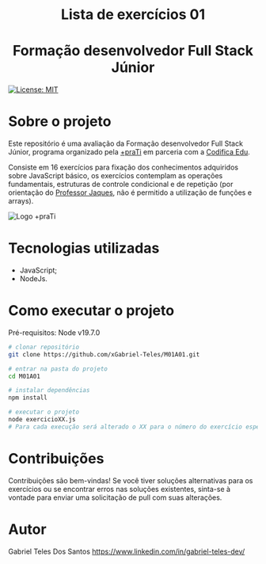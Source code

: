 ﻿<div align="center"> 
<h1>Lista de exercícios 01 </h1>
<h1>Formação desenvolvedor Full Stack Júnior </h1>
</div>


[![License: MIT](https://img.shields.io/badge/License-MIT-yellow.svg)](https://github.com/xGabriel-Teles/M01A01/blob/6c03e9e18f9970a3ea96dd4048f7b2b5b20fe34e/LICENSE) 

# Sobre o projeto

Este repositório é uma avaliação da Formação desenvolvedor Full Stack Júnior, programa organizado pela [+praTi](https://www.maisprati.com.br/ "Site da +praTi") em parceria com a [Codifica Edu](https://www.codificaedu.com.br/ "Site da Codifica Edu").

Consiste em 16 exercícios para fixação dos conhecimentos adquiridos sobre JavaScript básico, os exercícios contemplam as operações fundamentais, estruturas de controle condicional e de repetição (por orientação do [Professor Jaques](https://www.linkedin.com/in/jaques-antunes/ "Perfil LinkedIn do professor Jaques"), não é permitido a utilização de funções e arrays).

![Logo +praTi](https://www.assespro-rs.org.br/wp-content/uploads/logo_azul.png)


# Tecnologias utilizadas

- JavaScript;
- NodeJs.


# Como executar o projeto

Pré-requisitos:  Node v19.7.0

```bash
# clonar repositório
git clone https://github.com/xGabriel-Teles/M01A01.git

# entrar na pasta do projeto
cd M01A01

# instalar dependências
npm install

# executar o projeto
node exercicioXX.js
# Para cada execução será alterado o XX para o número do exercício específico.
```

# Contribuições

Contribuições são bem-vindas! Se você tiver soluções alternativas para os exercícios ou se encontrar erros nas soluções existentes, sinta-se à vontade para enviar uma solicitação de pull com suas alterações.

# Autor

Gabriel Teles Dos Santos
https://www.linkedin.com/in/gabriel-teles-dev/